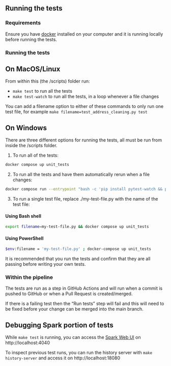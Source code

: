 ## Running the tests

### Requirements

Ensure you have [docker][docker-install] installed on your computer and it is running locally before running the tests.

[docker-install]: https://docs.docker.com/get-docker/

### Running the tests

## On MacOS/Linux

From within this (the /scripts) folder run:
  - `make test` to run all the tests
  - `make test-watch` to run all the tests, in a loop whenever a file changes

You can add a filename option to either of these commands to only run one test file, for example `make filename=test_address_cleaning.py test`

## On Windows
There are three different options for running the tests, all must be run from inside the /scripts folder.

1. To run all of the tests:
```sh
docker compose up unit_tests
```

2. To run all the tests and have them automatically rerun when a file changes:
```sh
docker compose run --entrypoint "bash -c 'pip install pytest-watch && pytest-watch'" unit_tests
```

3. To run a single test file, replace ./my-test-file.py with the name of the test file:

#### Using Bash shell
```sh
export filename=my-test-file.py && docker compose up unit_tests
```

#### Using PowerShell
```sh
$env:filename = 'my-test-file.py' ; docker-compose up unit_tests
```

It is recommended that you run the tests and confirm that they are all passing before writing your own tests.

### Within the pipeline

The tests are run as a step in GitHub Actions and will run when a commit is pushed to GitHub or when a Pull Request is created/merged.

If there is a failing test then the “Run tests” step will fail and this will need to be fixed before your change can be merged into the main branch.

## Debugging Spark portion of tests

While `make test` is running, you can access the [Spark Web UI][spark_web_ui] on http://localhost:4040

To inspect previous test runs, you can run the history server with `make history-server` and
access it on http://localhost:18080

[spark_web_ui]: https://spark.apache.org/docs/latest/monitoring.html#web-interfaces
